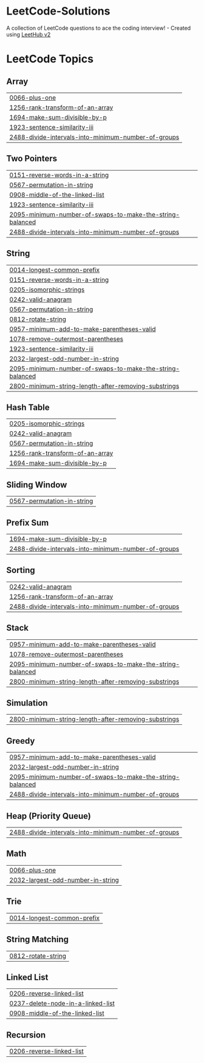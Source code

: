 # LeetCode-Solutions
A collection of LeetCode questions to ace the coding interview! - Created using [LeetHub v2](https://github.com/arunbhardwaj/LeetHub-2.0)

<!---LeetCode Topics Start-->
# LeetCode Topics
## Array
|  |
| ------- |
| [0066-plus-one](https://github.com/nittya-programmer/LeetCode-Solutions/tree/master/0066-plus-one) |
| [1256-rank-transform-of-an-array](https://github.com/nittya-programmer/LeetCode-Solutions/tree/master/1256-rank-transform-of-an-array) |
| [1694-make-sum-divisible-by-p](https://github.com/nittya-programmer/LeetCode-Solutions/tree/master/1694-make-sum-divisible-by-p) |
| [1923-sentence-similarity-iii](https://github.com/nittya-programmer/LeetCode-Solutions/tree/master/1923-sentence-similarity-iii) |
| [2488-divide-intervals-into-minimum-number-of-groups](https://github.com/nittya-programmer/LeetCode-Solutions/tree/master/2488-divide-intervals-into-minimum-number-of-groups) |
## Two Pointers
|  |
| ------- |
| [0151-reverse-words-in-a-string](https://github.com/nittya-programmer/LeetCode-Solutions/tree/master/0151-reverse-words-in-a-string) |
| [0567-permutation-in-string](https://github.com/nittya-programmer/LeetCode-Solutions/tree/master/0567-permutation-in-string) |
| [0908-middle-of-the-linked-list](https://github.com/nittya-programmer/LeetCode-Solutions/tree/master/0908-middle-of-the-linked-list) |
| [1923-sentence-similarity-iii](https://github.com/nittya-programmer/LeetCode-Solutions/tree/master/1923-sentence-similarity-iii) |
| [2095-minimum-number-of-swaps-to-make-the-string-balanced](https://github.com/nittya-programmer/LeetCode-Solutions/tree/master/2095-minimum-number-of-swaps-to-make-the-string-balanced) |
| [2488-divide-intervals-into-minimum-number-of-groups](https://github.com/nittya-programmer/LeetCode-Solutions/tree/master/2488-divide-intervals-into-minimum-number-of-groups) |
## String
|  |
| ------- |
| [0014-longest-common-prefix](https://github.com/nittya-programmer/LeetCode-Solutions/tree/master/0014-longest-common-prefix) |
| [0151-reverse-words-in-a-string](https://github.com/nittya-programmer/LeetCode-Solutions/tree/master/0151-reverse-words-in-a-string) |
| [0205-isomorphic-strings](https://github.com/nittya-programmer/LeetCode-Solutions/tree/master/0205-isomorphic-strings) |
| [0242-valid-anagram](https://github.com/nittya-programmer/LeetCode-Solutions/tree/master/0242-valid-anagram) |
| [0567-permutation-in-string](https://github.com/nittya-programmer/LeetCode-Solutions/tree/master/0567-permutation-in-string) |
| [0812-rotate-string](https://github.com/nittya-programmer/LeetCode-Solutions/tree/master/0812-rotate-string) |
| [0957-minimum-add-to-make-parentheses-valid](https://github.com/nittya-programmer/LeetCode-Solutions/tree/master/0957-minimum-add-to-make-parentheses-valid) |
| [1078-remove-outermost-parentheses](https://github.com/nittya-programmer/LeetCode-Solutions/tree/master/1078-remove-outermost-parentheses) |
| [1923-sentence-similarity-iii](https://github.com/nittya-programmer/LeetCode-Solutions/tree/master/1923-sentence-similarity-iii) |
| [2032-largest-odd-number-in-string](https://github.com/nittya-programmer/LeetCode-Solutions/tree/master/2032-largest-odd-number-in-string) |
| [2095-minimum-number-of-swaps-to-make-the-string-balanced](https://github.com/nittya-programmer/LeetCode-Solutions/tree/master/2095-minimum-number-of-swaps-to-make-the-string-balanced) |
| [2800-minimum-string-length-after-removing-substrings](https://github.com/nittya-programmer/LeetCode-Solutions/tree/master/2800-minimum-string-length-after-removing-substrings) |
## Hash Table
|  |
| ------- |
| [0205-isomorphic-strings](https://github.com/nittya-programmer/LeetCode-Solutions/tree/master/0205-isomorphic-strings) |
| [0242-valid-anagram](https://github.com/nittya-programmer/LeetCode-Solutions/tree/master/0242-valid-anagram) |
| [0567-permutation-in-string](https://github.com/nittya-programmer/LeetCode-Solutions/tree/master/0567-permutation-in-string) |
| [1256-rank-transform-of-an-array](https://github.com/nittya-programmer/LeetCode-Solutions/tree/master/1256-rank-transform-of-an-array) |
| [1694-make-sum-divisible-by-p](https://github.com/nittya-programmer/LeetCode-Solutions/tree/master/1694-make-sum-divisible-by-p) |
## Sliding Window
|  |
| ------- |
| [0567-permutation-in-string](https://github.com/nittya-programmer/LeetCode-Solutions/tree/master/0567-permutation-in-string) |
## Prefix Sum
|  |
| ------- |
| [1694-make-sum-divisible-by-p](https://github.com/nittya-programmer/LeetCode-Solutions/tree/master/1694-make-sum-divisible-by-p) |
| [2488-divide-intervals-into-minimum-number-of-groups](https://github.com/nittya-programmer/LeetCode-Solutions/tree/master/2488-divide-intervals-into-minimum-number-of-groups) |
## Sorting
|  |
| ------- |
| [0242-valid-anagram](https://github.com/nittya-programmer/LeetCode-Solutions/tree/master/0242-valid-anagram) |
| [1256-rank-transform-of-an-array](https://github.com/nittya-programmer/LeetCode-Solutions/tree/master/1256-rank-transform-of-an-array) |
| [2488-divide-intervals-into-minimum-number-of-groups](https://github.com/nittya-programmer/LeetCode-Solutions/tree/master/2488-divide-intervals-into-minimum-number-of-groups) |
## Stack
|  |
| ------- |
| [0957-minimum-add-to-make-parentheses-valid](https://github.com/nittya-programmer/LeetCode-Solutions/tree/master/0957-minimum-add-to-make-parentheses-valid) |
| [1078-remove-outermost-parentheses](https://github.com/nittya-programmer/LeetCode-Solutions/tree/master/1078-remove-outermost-parentheses) |
| [2095-minimum-number-of-swaps-to-make-the-string-balanced](https://github.com/nittya-programmer/LeetCode-Solutions/tree/master/2095-minimum-number-of-swaps-to-make-the-string-balanced) |
| [2800-minimum-string-length-after-removing-substrings](https://github.com/nittya-programmer/LeetCode-Solutions/tree/master/2800-minimum-string-length-after-removing-substrings) |
## Simulation
|  |
| ------- |
| [2800-minimum-string-length-after-removing-substrings](https://github.com/nittya-programmer/LeetCode-Solutions/tree/master/2800-minimum-string-length-after-removing-substrings) |
## Greedy
|  |
| ------- |
| [0957-minimum-add-to-make-parentheses-valid](https://github.com/nittya-programmer/LeetCode-Solutions/tree/master/0957-minimum-add-to-make-parentheses-valid) |
| [2032-largest-odd-number-in-string](https://github.com/nittya-programmer/LeetCode-Solutions/tree/master/2032-largest-odd-number-in-string) |
| [2095-minimum-number-of-swaps-to-make-the-string-balanced](https://github.com/nittya-programmer/LeetCode-Solutions/tree/master/2095-minimum-number-of-swaps-to-make-the-string-balanced) |
| [2488-divide-intervals-into-minimum-number-of-groups](https://github.com/nittya-programmer/LeetCode-Solutions/tree/master/2488-divide-intervals-into-minimum-number-of-groups) |
## Heap (Priority Queue)
|  |
| ------- |
| [2488-divide-intervals-into-minimum-number-of-groups](https://github.com/nittya-programmer/LeetCode-Solutions/tree/master/2488-divide-intervals-into-minimum-number-of-groups) |
## Math
|  |
| ------- |
| [0066-plus-one](https://github.com/nittya-programmer/LeetCode-Solutions/tree/master/0066-plus-one) |
| [2032-largest-odd-number-in-string](https://github.com/nittya-programmer/LeetCode-Solutions/tree/master/2032-largest-odd-number-in-string) |
## Trie
|  |
| ------- |
| [0014-longest-common-prefix](https://github.com/nittya-programmer/LeetCode-Solutions/tree/master/0014-longest-common-prefix) |
## String Matching
|  |
| ------- |
| [0812-rotate-string](https://github.com/nittya-programmer/LeetCode-Solutions/tree/master/0812-rotate-string) |
## Linked List
|  |
| ------- |
| [0206-reverse-linked-list](https://github.com/nittya-programmer/LeetCode-Solutions/tree/master/0206-reverse-linked-list) |
| [0237-delete-node-in-a-linked-list](https://github.com/nittya-programmer/LeetCode-Solutions/tree/master/0237-delete-node-in-a-linked-list) |
| [0908-middle-of-the-linked-list](https://github.com/nittya-programmer/LeetCode-Solutions/tree/master/0908-middle-of-the-linked-list) |
## Recursion
|  |
| ------- |
| [0206-reverse-linked-list](https://github.com/nittya-programmer/LeetCode-Solutions/tree/master/0206-reverse-linked-list) |
<!---LeetCode Topics End-->